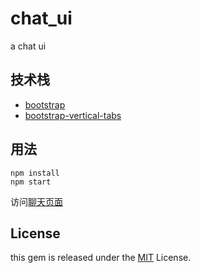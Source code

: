 chat_ui
=======

a chat ui 

## 技术栈

- [bootstrap](http://getbootstrap.com)
- [bootstrap-vertical-tabs](https://github.com/dbtek/bootstrap-vertical-tabs)


## 用法

```shell
npm install
npm start
```

访问[聊天页面](http://127.0.0.1:8080/chat.html)

## License

this gem is released under the [MIT](http://www.opensource.org/licenses/MIT) License.